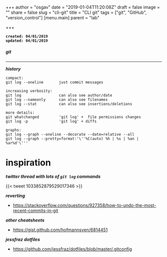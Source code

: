 +++
author = "osgav"
date = "2019-01-04T11:20:08Z"
draft = false
image = ""
share = false
slug = "cli-git"
title = "CLI git"
tags = ["git", "GitHub", "version_control"]
[menu.main]
parent = "lab"

+++

**`created: 04/01/2019`**<br />
**`updated: 04/01/2019`**

##### git

---


***history***

```
compact:
git log --oneline       just commit messages

increasing verbosity:
git log                 can also see author/date
git log --nameonly      can also see filenames
git log --stat          can also see insertions/deletions

more details:
git whatchanged         'git log' +  file permissions changes
git log -p              'git log' + diffs

graphs:
git log --graph --oneline --decorate --date=relative --all
git log --graph --pretty=format:'\''%C(auto) %h | %s | %an | %ar%d'\'''
```

# inspiration

***twitter thread with lots of `git log` commands***

{{< tweet 1033852879529017346 >}}
<!-- https://twitter.com/copyconstruct/status/1033852879529017346?s=19 -->

***reverting***

- https://stackoverflow.com/questions/927358/how-to-undo-the-most-recent-commits-in-git

***other cheatsheets***

- https://gist.github.com/hofmannsven/6814451

***jessfraz dotfiles***

- https://github.com/jessfraz/dotfiles/blob/master/.gitconfig